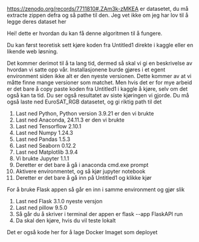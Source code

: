 https://zenodo.org/records/7711810#.ZAm3k-zMKEA
er datasetet, du må extracte zippen defra og så pathe til den. Jeg vet ikke om jeg har lov til å legge deres dataset her

Hei! dette er hvordan du kan få denne algoritmen til å fungere.

Du kan først teoretisk sett kjøre koden fra Untitled1 direkte i kaggle eller en likende web løsning.

Det kommer derimot til å ta lang tid, dermed så skal vi gi en beskrivelse av hvordan vi satte opp vår. Installasjonene burde gjøres i et egent environment siden ikke alt er den nyeste versionen.
Dette kommer av at vi måtte finne mange versioner som matchet.
Men hvis det er for mye arbeid er det bare å copy paste koden fra Untitled1 i kaggle å kjøre, selv om det også kan ta tid.
Du ser også resultatet av siste kjøringen vi gjorde.
Du må også laste ned EuroSAT_RGB datasetet, og gi riktig path til det

 1. Last ned Python, Python version 3.9.21 er den vi brukte
 2. Last ned Anaconda, 24.11.3 er den vi brukte
 3. Last ned Tensorflow 2.10.1
 4. Last ned Numpy 1.24.3
 5. Last ned Pandas 1.5.3
 6. Last ned Seaborn 0.12.2
 7. Last ned Matplotlib 3.9.4
 8. Vi brukte Jupyter 1.1.1
 9. Deretter er det bare å gå i anaconda cmd.exe prompt
 10. Aktivere environmentet, og så kjør jupyter notebook
 11. Deretter er det bare å gå inn på Untitled1 og klikke kjør

For å bruke Flask appen så går en inn i samme environment og gjør slik
  1. Last ned Flask 3.1.0 nyeste versjon
  2. Last ned pillow 9.5.0
  3. Så går du å skriver i terminal der appen er flask --app FlaskAPI run
  4. Da skal den kjøre, hvis du vil teste lokalt

Det er også kode her for å lage Docker Imaget som deployet

